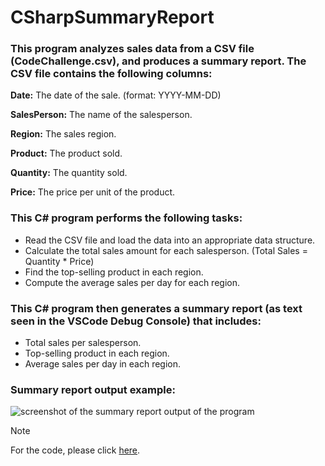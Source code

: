 # CSharpSummaryReport
### This program analyzes sales data from a CSV file (CodeChallenge.csv), and produces a summary report. The CSV file contains the following columns:

**Date:** The date of the sale. (format: YYYY-MM-DD)

**SalesPerson:** The name of the salesperson.

**Region:** The sales region.

**Product:** The product sold.

**Quantity:** The quantity sold.

**Price:** The price per unit of the product.

### This C# program performs the following tasks:
 - Read the CSV file and load the data into an appropriate data structure.
 - Calculate the total sales amount for each salesperson. (Total Sales = Quantity * Price)
 - Find the top-selling product in each region.
 - Compute the average sales per day for each region.

### This C# program then generates a summary report (as text seen in the VSCode Debug Console) that includes:
 - Total sales per salesperson.
 - Top-selling product in each region.
 - Average sales per day in each region.

### Summary report output example:
![screenshot of the summary report output of the program](https://github.com/DaFalafels/CSharpSummaryReport/assets/61887336/e5d81c06-4573-4133-a6e2-5fd586092884)

> [!NOTE]
> For the code, please click [here](SummaryReport/SummaryReport/Program.cs).
